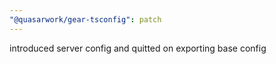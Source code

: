 ```yaml
---
"@quasarwork/gear-tsconfig": patch
---
```


introduced server config and quitted on exporting base config
